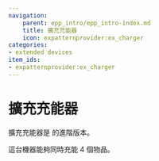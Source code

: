 ```yaml
---
navigation:
    parent: epp_intro/epp_intro-index.md
    title: 擴充充能器
    icon: expatternprovider:ex_charger
categories:
- extended devices
item_ids:
- expatternprovider:ex_charger
---
```


# 擴充充能器

<Row gap="20">
<BlockImage id="expatternprovider:ex_charger" scale="8"></BlockImage>
</Row>

擴充充能器是 <ItemLink id="ae2:charger" /> 的進階版本。

這台機器能夠同時充能 4 個物品。

